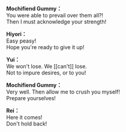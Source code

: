# 

  
**Mochifiend Gummy：**  
You were able to prevail over them all?!  
Then I must acknowledge your strength!  
  
**Hiyori：**  
Easy peasy!  
Hope you're ready to give it up!  
  
**Yui：**  
We won't lose. We [[can't]] lose.  
Not to impure desires, or to you!  
  
**Mochifiend Gummy：**  
Very well. Then allow me to crush you myself!  
Prepare yourselves!  
  
**Rei：**  
Here it comes!  
Don't hold back!  
